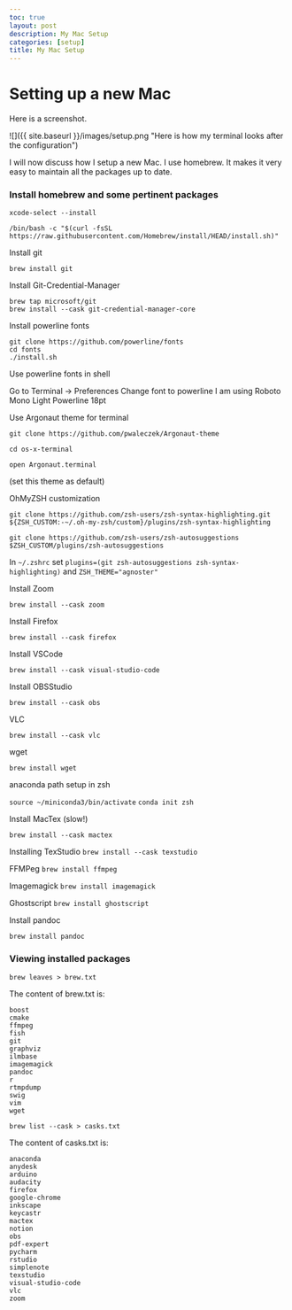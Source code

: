 ```yaml
---
toc: true
layout: post
description: My Mac Setup
categories: [setup]
title: My Mac Setup
---
```

# Setting up a new Mac

Here is a screenshot.

![]({{ site.baseurl }}/images/setup.png "Here is how my terminal looks after the configuration")


I will now discuss how I setup a new Mac. I use homebrew. It makes it very easy to maintain all the packages up to date. 


### Install homebrew and some pertinent packages

`xcode-select --install`

```
/bin/bash -c "$(curl -fsSL https://raw.githubusercontent.com/Homebrew/install/HEAD/install.sh)"
```



Install git

`brew install git`

Install Git-Credential-Manager

```
brew tap microsoft/git
brew install --cask git-credential-manager-core
```

Install powerline fonts

```
git clone https://github.com/powerline/fonts
cd fonts
./install.sh
```

Use powerline fonts in shell

Go to Terminal -> Preferences
Change font to powerline
I am using Roboto Mono Light Powerline 18pt


Use Argonaut theme for terminal
```
git clone https://github.com/pwaleczek/Argonaut-theme

cd os-x-terminal

open Argonaut.terminal

```
(set this theme as default)


OhMyZSH customization

```
git clone https://github.com/zsh-users/zsh-syntax-highlighting.git ${ZSH_CUSTOM:-~/.oh-my-zsh/custom}/plugins/zsh-syntax-highlighting

git clone https://github.com/zsh-users/zsh-autosuggestions $ZSH_CUSTOM/plugins/zsh-autosuggestions
```

In `~/.zshrc` set `plugins=(git zsh-autosuggestions zsh-syntax-highlighting)` and `ZSH_THEME="agnoster"`


Install Zoom

`brew install --cask zoom`

Install Firefox

`brew install --cask firefox`


Install VSCode

`brew install --cask visual-studio-code`

Install OBSStudio

`brew install --cask obs`

VLC

`brew install --cask vlc`

wget

`brew install wget`


anaconda path setup in zsh

`source ~/miniconda3/bin/activate`
`conda init zsh`

Install MacTex (slow!)

`brew install --cask mactex`

Installing TexStudio
`brew install --cask texstudio`

FFMPeg
`brew install ffmpeg`

Imagemagick
`brew install imagemagick`

Ghostscript
`brew install ghostscript`


Install pandoc

`brew install pandoc`
 
 
### Viewing installed packages
 
`brew leaves > brew.txt`
 
The content of brew.txt is:

```
boost
cmake
ffmpeg
fish
git
graphviz
ilmbase
imagemagick
pandoc
r
rtmpdump
swig
vim
wget
```
 
`brew list --cask > casks.txt`
 
The content of casks.txt is:
 
```
anaconda
anydesk
arduino
audacity
firefox
google-chrome
inkscape
keycastr
mactex
notion
obs
pdf-expert
pycharm
rstudio
simplenote
texstudio
visual-studio-code
vlc
zoom
```

